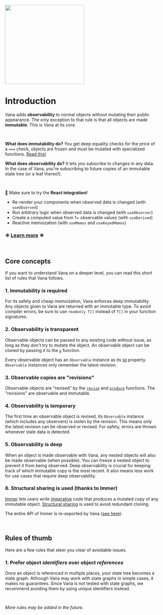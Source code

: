 <img src="https://github.com/alloc/vana/raw/master/vana.png" width="260" />

# Introduction

Vana adds **observability** to normal objects without mutating their public
appearance. The only exception to that rule is that all objects are made
**immutable**. This is Vana at its core.

&nbsp;

**What does immutability do?** You get deep equality checks for the price of a
`===` check, objects are frozen and must be mutated with specialized functions.
[Read this!][what-is-immutable]

**What does observability do?** It lets you subscribe to changes in any data. In
the case of Vana, you're subscribing to future copies of an immutable state
tree (or a leaf thereof).

[what-is-immutable]: https://benmccormick.org/2016/06/04/what-are-mutable-and-immutable-data-structures-2

&nbsp;

👋 Make sure to try the **React integration!**

- Re-render your components when observed data is changed (with `useObserved`)
- Run arbitrary logic when observed data is changed (with `useObserver`)
- Create a computed value from 1+ observable values (with `useDerived`)
- Reactive memoization (with `useMemos` and `useKeyedMemos`)

### ⚛️ [Learn more](../src/react) ⚛️

&nbsp;

## Core concepts

If you want to understand Vana on a deeper level, you can read this short list
of rules that Vana follows.

### 1. Immutability is required

For its safety and cheap memoization, Vana enforces deep immutability. Any
objects given to Vana are returned with an immutable type. To avoid compiler
errors, be sure to use `readonly T[]` instead of `T[]` in your function
signatures.

### 2. Observability is transparent

Observable objects can be passed to any existing code without issue, as long as
they don't try to mutate the object. An observable object can be cloned by
passing it to the
[`o`][o]
function.

Every observable object has an `Observable` instance as its
[`$O`][$o]
property. `Observable` instances only remember the latest revision.

[o]: https://github.com/alloc/vana/blob/0af1f63b29b3c2434b11d5f014282fc07a2b95e7/src/core/o.ts#L18-L46
[$o]: https://github.com/alloc/vana/blob/0af1f63b29b3c2434b11d5f014282fc07a2b95e7/src/shared/symbols.ts#L1-L2

### 3. Observable copies are "revisions"

Observable objects are "revised" by the [`revise`][revise] and [`produce`][produce] functions.
The "revisions" are observable and immutable.

[revise]: https://github.com/alloc/vana/blob/0af1f63b29b3c2434b11d5f014282fc07a2b95e7/src/core/revise.ts#L13-L35
[produce]: https://github.com/alloc/vana/blob/0af1f63b29b3c2434b11d5f014282fc07a2b95e7/src/shared/immer.ts#L41

### 4. Observability is temporary

The first time an observable object is revised, its `Observable` instance (which
includes any observers) is stolen by the revision. This means only the latest
revision can be observed or revised. For safety, errors are thrown whenever
stale data is detected.

### 5. Observability is deep

When an object is made observable with Vana, any nested objects will also be
made observable (when possible). You can freeze a nested object to prevent it
from being observed. Deep observability is crucial for keeping track of which
immutable copy is the most recent. It also means less work for use cases that
require deep observability.

### 6. Structural sharing is used (thanks to Immer)

[Immer] lets users write [imperative] code that produces a mutated copy of any
immutable object.
[Structural sharing][ss] is used to avoid redundant cloning.

The entire API of Immer is re-exported by Vana ([see
here][immer-api]).

[immer]: https://github.com/mweststrate/immer
[immer-api]: https://github.com/alloc/vana/blob/97937b7d31c9fe2d56af5d17bf1c02bfde2db300/src/core/index.ts#L32-L33
[imperative]: https://en.wikipedia.org/wiki/Imperative_programming
[ss]: http://raganwald.com/2019/01/14/structural-sharing-and-copy-on-write.html

&nbsp;

## Rules of thumb

Here are a few rules that steer you clear of avoidable issues.

### 1. Prefer object _identifiers_ over object _references_

Once an object is referenced in multiple places, your state tree becomes a
state graph. Although Vana may work with state graphs in simple cases, it makes
no guarantees. Since Vana is not tested with state graphs, we recommend avoiding
them by using unique identifiers instead.

&nbsp;

_More rules may be added in the future._
